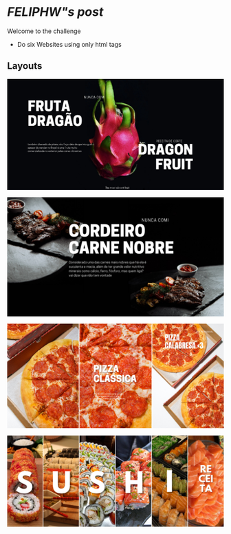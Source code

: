 # ***FELIPHW"s post***

Welcome to the challenge
- Do six Websites using only html tags

## Layouts

![Dragon Fruit layout](https://github.com/Feliphw/FoodTrap/blob/gh-pages/DragonFruit/pitaia.png)

![Lamb meat layout](https://github.com/Feliphw/FoodTrap/blob/gh-pages/Lamb%20meat/cordeiro.png)

![Pizza layout](https://github.com/Feliphw/FoodTrap/blob/gh-pages/Pizza/Layout%20view%20pizza.png)

![Sushi layout](https://github.com/Feliphw/FoodTrap/blob/gh-pages/Sushi/Sushi%20Layout.png)
